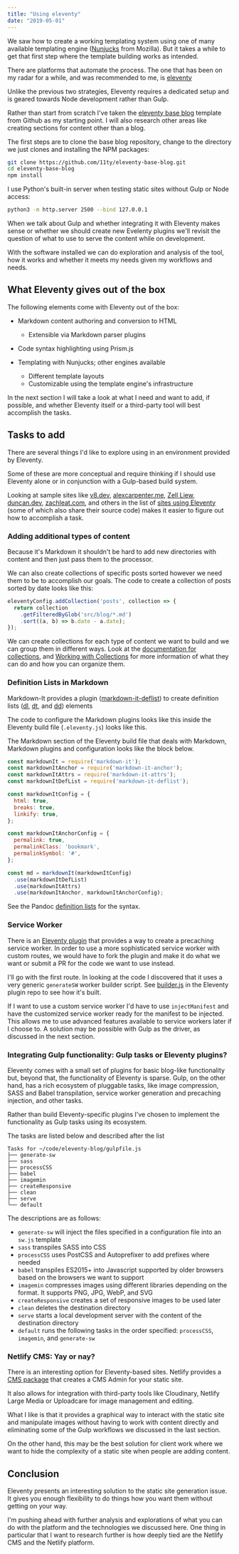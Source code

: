 ```yaml
---
title: "Using eleventy"
date: "2019-05-01"
---
```


We saw how to create a working templating system using one of many available templating engine ([Nunjucks](https://mozilla.github.io/nunjucks/) from Mozilla). But it takes a while to get that first step where the template building works as intended.

There are platforms that automate the process. The one that has been on my radar for a while, and was recommended to me, is [eleventy](https://www.11ty.io/)

Unlike the previous two strategies, Eleventy requires a dedicated setup and is geared towards Node development rather than Gulp.

Rather than start from scratch I've taken the [eleventy base blog](https://github.com/11ty/eleventy-base-blog) template from Github as my starting point. I will also research other areas like creating sections for content other than a blog.

The first steps are to clone the base blog repository, change to the directory we just clones and installing the NPM packages:

```bash
git clone https://github.com/11ty/eleventy-base-blog.git
cd eleventy-base-blog
npm install
```

I use Python's built-in server when testing static sites without Gulp or Node access:

```bash
python3 -m http.server 2500 --bind 127.0.0.1
```

  
When we talk about Gulp and whether integrating it with Eleventy makes sense or whether we should create new Evelenty plugins we'll revisit the question of what to use to serve the content while on development.  

With the software installed we can do exploration and analysis of the tool, how it works and whether it meets my needs given my workflows and needs.

## What Eleventy gives out of the box

The following elements come with Eleventy out of the box:

- Markdown content authoring and conversion to HTML
    
    - Extensible via Markdown parser plugins
- Code syntax highlighting using Prism.js
- Templating with Nunjucks; other engines available
    
    - Different template layouts
    - Customizable using the template engine's infrastructure

In the next section I will take a look at what I need and want to add, if possible, and whether Eleventy itself or a third-party tool will best accomplish the tasks.

## Tasks to add

There are several things I'd like to explore using in an environment provided by Eleventy.

Some of these are more conceptual and require thinking if I should use Eleventy alone or in conjunction with a Gulp-based build system.

Looking at sample sites like [v8.dev](https://github.com/v8/v8.dev), [alexcarpenter.me]( [https://alexcarpenter.me/](https://github.com/alexcarpenter/alexcarpenter.me)), [Zell Liew](https://github.com/zellwk/zellwk.com), [duncan.dev](https://github.com/duncan/duncandavidson.com), [zachleat.com](https://github.com/zachleat/zachleat.com), and others in the list of [sites using Eleventy](https://www.11ty.io/docs/sites/) (some of which also share their source code) makes it easier to figure out how to accomplish a task.

### Adding additional types of content

Because it's Markdown it shouldn't be hard to add new directories with content and then just pass them to the processor.

We can also create collections of specific posts sorted however we need them to be to accomplish our goals. The code to create a collection of posts sorted by date looks like this:

```js
eleventyConfig.addCollection('posts', collection => {
  return collection
    .getFilteredByGlob('src/blog/*.md')
    .sort((a, b) => b.date - a.date);
});
```

We can create collections for each type of content we want to build and we can group them in different ways. Look at the [documentation for collections](https://www.11ty.io/docs/collections/), and [Working with Collections](https://www.pborenstein.com/articles/collections/) for more information of what they can do and how you can organize them.

### Definition Lists in Markdown

Markdown-It provides a plugin ([markdown-it-deflist](https://github.com/markdown-it/markdown-it-deflist)) to create definition lists ([dl](https://html.spec.whatwg.org/multipage/grouping-content.html#the-dl-element), [dt](https://html.spec.whatwg.org/multipage/grouping-content.html#the-dt-element), and [dd](https://html.spec.whatwg.org/multipage/grouping-content.html#the-dd-element)) elements

The code to configure the Markdown plugins looks like this inside the Eleventy build file (`.eleventy.js`) looks like this.

The Markdown section of the Eleventy build file that deals with Markdown, Markdown plugins and configuration looks like the block below.

```js
const markdownIt = require('markdown-it');
const markdownItAnchor = require('markdown-it-anchor');
const markdownItAttrs = require('markdown-it-attrs');
const markdownItDefList = require('markdown-it-deflist');

const markdownItConfig = {
  html: true,
  breaks: true,
  linkify: true,
};

const markdownItAnchorConfig = {
  permalink: true,
  permalinkClass: 'bookmark',
  permalinkSymbol: '#',
};

const md = markdownIt(markdownItConfig)
  .use(markdownItDefList)
  .use(markdownItAttrs)
  .use(markdownItAnchor, markdownItAnchorConfig);
```

See the Pandoc [definition lists](http://pandoc.org/MANUAL.html#definition-lists) for the syntax.

### Service Worker

There is an [Eleventy plugin](https://www.npmjs.com/package/eleventy-plugin-pwa) that provides a way to create a precaching service worker. In order to use a more sophisticated service worker with custom routes, we would have to fork the plugin and make it do what we want or submit a PR for the code we want to use instead.

I'll go with the first route. In looking at the code I discovered that it uses a very generic `generateSW` worker builder script. See [builder.js](https://github.com/okitavera/eleventy-plugin-pwa/blob/master/src/builder.js) in the Eleventy plugin repo to see how it's built.

If I want to use a custom service worker I'd have to use `injectManifest` and have the customized service worker ready for the manifest to be injected. This allows me to use advanced features available to service workers later if I choose to. A solution may be possible with Gulp as the driver, as discussed in the next section.

### Integrating Gulp functionality: Gulp tasks or Eleventy plugins?

Eleventy comes with a small set of plugins for basic blog-like functionality but, beyond that, the functionality of Eleventy is sparse. Gulp, on the other hand, has a rich ecosystem of pluggable tasks, like image compression, SASS and Babel transpilation, service worker generation and precaching injection, and other tasks.

Rather than build Eleventy-specific plugins I've chosen to implement the functionality as Gulp tasks using its ecosystem.

The tasks are listed below and described after the list

```text
Tasks for ~/code/eleventy-blog/gulpfile.js
├── generate-sw
├── sass
├── processCSS
├── babel
├── imagemin
├── createResponsive
├── clean
├── serve
└── default
```

The descriptions are as follows:

- `generate-sw` will inject the files specified in a configuration file into an `sw.js` template
- `sass` transpiles SASS into CSS
- `processCSS` uses PostCSS and Autoprefixer to add prefixes where needed
- `babel` transpiles ES2015+ into Javascript supported by older browsers based on the browsers we want to support
- `imagemin` compresses images using different libraries depending on the format. It supports PNG, JPG, WebP, and SVG
- `createResponsive` creates a set of responsive images to be used later
- `clean` deletes the destination directory
- `serve` starts a local development server with the content of the destination directory
- `default` runs the following tasks in the order specified: `processCSS`, `imagemin`, and `generate-sw`

### Netlify CMS: Yay or nay?

There is an interesting option for Eleventy-based sites. Netlify provides a [CMS package](https://www.npmjs.com/package/netlify-cms) that creates a CMS Admin for your static site.

It also allows for integration with third-party tools like Cloudinary, Netlify Large Media or Uploadcare for image management and editing.

What I like is that it provides a graphical way to interact with the static site and manipulate images without having to work with content directly and eliminating some of the Gulp workflows we discussed in the last section.

On the other hand, this may be the best solution for client work where we want to hide the complexity of a static site when people are adding content.

## Conclusion

Eleventy presents an interesting solution to the static site generation issue. It gives you enough flexibility to do things how you want them without getting on your way.

I'm pushing ahead with further analysis and explorations of what you can do with the platform and the technologies we discussed here. One thing in particular that I want to research further is how deeply tied are the Netlify CMS and the Netlify platform.
